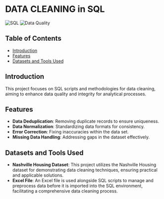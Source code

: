# DATA CLEANING in SQL

![SQL](https://img.shields.io/badge/SQL-Data%20Cleaning-blue) ![Data Quality](https://img.shields.io/badge/Data-Quality-green)

## Table of Contents
- [Introduction](#introduction)
- [Features](#features)
- [Datasets and Tools Used](#datasets-and-tools-used)

## Introduction
This project focuses on SQL scripts and methodologies for data cleaning, aiming to enhance data quality and integrity for analytical processes.

## Features
- **Data Deduplication**: Removing duplicate records to ensure uniqueness.
- **Data Normalization**: Standardizing data formats for consistency.
- **Error Correction**: Fixing inaccuracies within the data set.
- **Missing Data Handling**: Addressing gaps in the dataset effectively.

## Datasets and Tools Used
- **Nashville Housing Dataset**: This project utilizes the Nashville Housing dataset for demonstrating data cleaning techniques, ensuring practical and applicable solutions.
- **Excel File**: An Excel file is used alongside SQL scripts to manage and preprocess data before it is imported into the SQL environment, facilitating a comprehensive data cleaning process.




